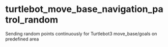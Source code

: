 # turtlebot_move_base_navigation_patrol_random
Sending random points continuously for Turtlebot3 move_base/goals on predefined area
